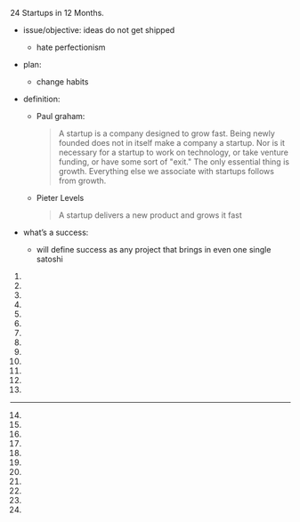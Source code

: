 24 Startups in 12 Months.
- issue/objective: ideas do not get shipped
	- hate perfectionism

- plan:
	- change habits

- definition:
	- Paul graham:
		> A startup is a company designed to grow fast. Being newly founded does not in itself make a company a startup. Nor is it necessary for a startup to work on technology, or take venture funding, or have some sort of "exit." The only essential thing is growth. Everything else we associate with startups follows from growth.
	- Pieter Levels
		> A startup delivers a new product and grows it fast

- what’s a success:
	- will define success as any project that brings in even one single satoshi 

1.
2.
3.
4.
5.
6.
7.
8.
9.
10.
11.
12.
13.
----
14.
15.
16.
17.
18.
19.
20.
21.
22.
23.
24.